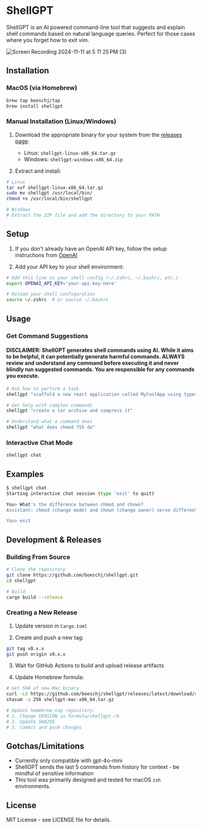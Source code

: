 # ShellGPT

ShellGPT is an AI powered command-line tool that suggests and explain shell commands based on natural language queries. Perfect for those cases where you forget how to exit vim.

![Screen Recording 2024-11-11 at 5 11 25 PM (3)](https://github.com/user-attachments/assets/f8533fb0-3a9f-4e55-8ba3-072c4d440e18)


## Installation

### MacOS (via Homebrew)
```bash
brew tap boeschj/tap
brew install shellgpt
```

### Manual Installation (Linux/Windows)
1. Download the appropriate binary for your system from the [releases page](https://github.com/boeschj/shellgpt/releases):
   - Linux: `shellgpt-linux-x86_64.tar.gz`
   - Windows: `shellgpt-windows-x86_64.zip`

2. Extract and install:
```bash
# Linux
tar xvf shellgpt-linux-x86_64.tar.gz
sudo mv shellgpt /usr/local/bin/
chmod +x /usr/local/bin/shellgpt

# Windows
# Extract the ZIP file and add the directory to your PATH
```

## Setup

1. If you don't already have an OpenAI API key, follow the setup instructions from [OpenAI](https://platform.openai.com/api-keys)

2. Add your API key to your shell environment:
```bash
# Add this line to your shell config (~/.zshrc, ~/.bashrc, etc.)
export OPENAI_API_KEY='your-api-key-here'

# Reload your shell configuration
source ~/.zshrc  # or source ~/.bashrc
```

## Usage

### Get Command Suggestions

#### DISCLAIMER: ShellGPT generates shell commands using AI. While it aims to be helpful, it can potentially generate harmful commands. **ALWAYS review and understand any command before executing it** and never blindly run suggested commands. You are responsible for any commands you execute.
 
```bash
# Ask how to perform a task
shellgpt "scaffold a new react application called MyCoolApp using typescript and vite"

# Get help with complex commands
shellgpt "create a tar archive and compress it"

# Understand what a command does
shellgpt "what does chmod 755 do"
```

### Interactive Chat Mode
```bash
shellgpt chat
```

## Examples

```bash
$ shellgpt chat
Starting interactive chat session (type 'exit' to quit)

You> What's the difference between chmod and chown?
Assistant: chmod (change mode) and chown (change owner) serve different purposes...

You> exit
```

## Development & Releases

### Building From Source
```bash
# Clone the repository
git clone https://github.com/boeschj/shellgpt.git
cd shellgpt

# Build
cargo build --release
```

### Creating a New Release

1. Update version in `Cargo.toml`

2. Create and push a new tag:
```bash
git tag v0.x.x
git push origin v0.x.x
```

3. Wait for GitHub Actions to build and upload release artifacts

4. Update Homebrew formula:
```bash
# Get SHA of new Mac binary
curl -LO https://github.com/boeschj/shellgpt/releases/latest/download/shellgpt-mac-x86_64.tar.gz
shasum -a 256 shellgpt-mac-x86_64.tar.gz

# Update homebrew-tap repository:
# 1. Change VERSION in Formula/shellgpt.rb
# 2. Update SHA256
# 3. Commit and push changes
```

## Gotchas/Limitations

- Currently only compatible with gpt-4o-mini
- ShellGPT sends the last 5 commands from history for context - be mindful of sensitive information
- This tool was primarily designed and tested for macOS `zsh` environments.

## License

MIT License - see LICENSE file for details.
